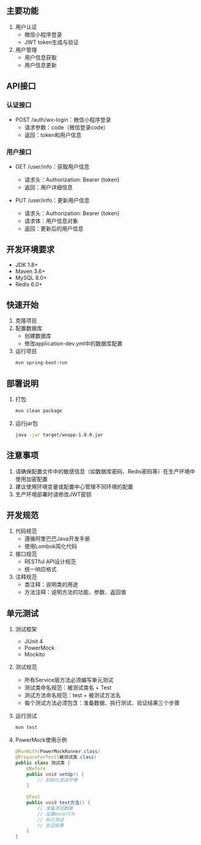 ## 主要功能
1. 用户认证
   - 微信小程序登录
   - JWT token生成与验证
2. 用户管理
   - 用户信息获取
   - 用户信息更新

## API接口
### 认证接口
- POST /auth/wx-login：微信小程序登录
  - 请求参数：code（微信登录code）
  - 返回：token和用户信息

### 用户接口
- GET /user/info：获取用户信息
  - 请求头：Authorization: Bearer {token}
  - 返回：用户详细信息

- PUT /user/info：更新用户信息
  - 请求头：Authorization: Bearer {token}
  - 请求体：用户信息对象
  - 返回：更新后的用户信息

## 开发环境要求
- JDK 1.8+
- Maven 3.6+
- MySQL 8.0+
- Redis 6.0+

## 快速开始
1. 克隆项目
2. 配置数据库
   - 创建数据库
   - 修改application-dev.yml中的数据库配置
3. 运行项目
   ```bash
   mvn spring-boot:run
   ```

## 部署说明
1. 打包
   ```bash
   mvn clean package
   ```
2. 运行jar包
   ```bash
   java -jar target/wxapp-1.0.0.jar
   ```

## 注意事项
1. 请确保配置文件中的敏感信息（如数据库密码、Redis密码等）在生产环境中使用加密配置
2. 建议使用环境变量或配置中心管理不同环境的配置
3. 生产环境部署时请修改JWT密钥

## 开发规范
1. 代码规范
   - 遵循阿里巴巴Java开发手册
   - 使用Lombok简化代码
2. 接口规范
   - RESTful API设计规范
   - 统一响应格式
3. 注释规范
   - 类注释：说明类的用途
   - 方法注释：说明方法的功能、参数、返回值

## 单元测试
1. 测试框架
   - JUnit 4
   - PowerMock
   - Mockito

2. 测试规范
   - 所有Service层方法必须编写单元测试
   - 测试类命名规范：被测试类名 + Test
   - 测试方法命名规范：test + 被测试方法名
   - 每个测试方法必须包含：准备数据、执行测试、验证结果三个步骤

3. 运行测试
   ```bash
   mvn test
   ```

4. PowerMock使用示例
   ```java
   @RunWith(PowerMockRunner.class)
   @PrepareForTest(被测试类.class)
   public class 测试类 {
       @Before
       public void setUp() {
           // 初始化测试环境
       }
       
       @Test
       public void test方法() {
           // 准备测试数据
           // 设置mock行为
           // 执行测试
           // 验证结果
       }
   }
   ```
